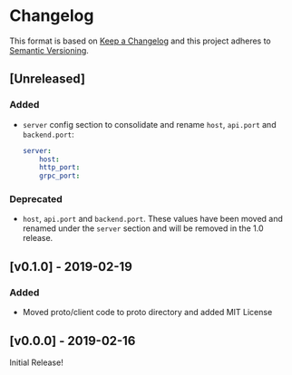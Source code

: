 # Changelog

This format is based on [Keep a Changelog](https://keepachangelog.com/en/1.0.0/)
and this project adheres to [Semantic Versioning](https://semver.org/spec/v2.0.0.html).

## [Unreleased]

### Added

* `server` config section to consolidate and rename `host`, `api.port` and `backend.port`:

    ```yaml
    server:
        host:
        http_port:
        grpc_port:
    ```

### Deprecated

* `host`, `api.port` and `backend.port`. These values have been moved and renamed under the `server` section and will be removed in the 1.0 release.

## [v0.1.0] - 2019-02-19

### Added

* Moved proto/client code to proto directory and added MIT License

## [v0.0.0] - 2019-02-16

Initial Release!
